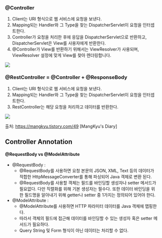 ### @Controller
1. Client는 URI 형식으로 웹 서비스에 요청을 보낸다.
2. Mapping되는 Handler와 그 Type을 찾는 DispatcherServlet이 요청을 인터셉트한다.
3. Controller가 요청을 처리한 후에 응답을 DispatcherServlet으로 반환하고, DispatcherServlet은 View를 사용자에게 반환한다.
4. @Controller가 View를 반환하기 위해서는 ViewResolver가 사용되며, ViewResolver 설정에 맞게 View를 찾아 렌더링합니다.

![](https://img1.daumcdn.net/thumb/R1280x0/?scode=mtistory2&fname=https%3A%2F%2Fblog.kakaocdn.net%2Fdn%2F2BnED%2Fbtqybg36Dak%2F3HgL3gUKHBSOmyeM4hIn00%2Fimg.png)


### @RestController = @Controller + @ResponseBody
1. Client는 URI 형식으로 웹 서비스에 요청을 보낸다.
2. Mapping되는 Handler와 그 Type을 찾는 DispatcherServlet이 요청을 인터셉트한다.
3. RestController는 해당 요청을 처리하고 데이터를 반환한다.

![](https://img1.daumcdn.net/thumb/R1280x0/?scode=mtistory2&fname=https%3A%2F%2Fblog.kakaocdn.net%2Fdn%2F7bceC%2Fbtqx8K6BbxE%2FLVs4KK74mUj9CZ70uHTsjK%2Fimg.png)


출처: https://mangkyu.tistory.com/49 [MangKyu's Diary]



## Controller Annotation

#### @RequestBody vs @ModelAttribute
- @RequestBody : 
  - @RequestBody를 사용하면 요청 본문의 JSON, XML, Text 등의 데이터가 적합한 HttpMessageConverter를 통해 파싱되어 Java 객체로 변환 된다.
  - @RequestBody를 사용할 객체는 필드를 바인딩할 생성자나 setter 메서드가 필요없다. 다만 직렬화를 위해 기본 생성자는 필수다. 또한 데이터 바인딩을 위한 필드명을 알아내기 위해 getter나 setter 중 1가지는 정의되어 있어야 한다.
- @ModelAttribute : 
  - @ModelAttribute를 사용하면 HTTP 파라미터 데이터를 Java 객체에 맵핑한다.
  - 따라서 객체의 필드에 접근해 데이터를 바인딩할 수 있는 생성자 혹은 setter 메서드가 필요하다.
  - Query String 및 Form 형식이 아닌 데이터는 처리할 수 없다.
